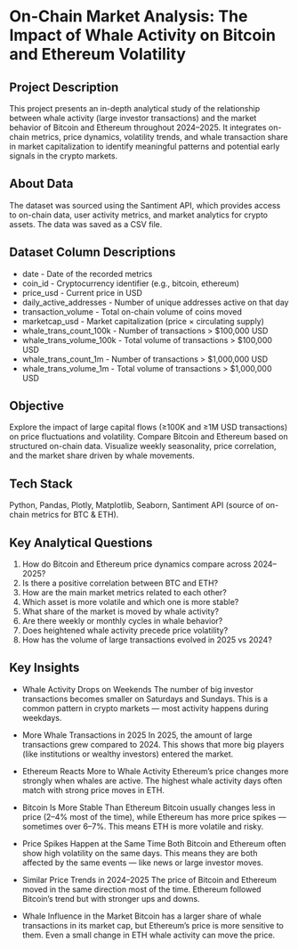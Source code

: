 # On-Chain Market Analysis: The Impact of Whale Activity on Bitcoin and Ethereum Volatility

## Project Description

This project presents an in-depth analytical study of the relationship between whale activity (large investor transactions) and the market behavior of Bitcoin and Ethereum throughout 2024–2025. It integrates on-chain metrics, price dynamics, volatility trends, and whale transaction share in market capitalization to identify meaningful patterns and potential early signals in the crypto markets.

## About Data

The dataset was sourced using the Santiment API, which provides access to on-chain data, user activity metrics, and market analytics for crypto assets. The data was saved as a CSV file.

## Dataset Column Descriptions

* date - Date of the recorded metrics
* coin_id -	Cryptocurrency identifier (e.g., bitcoin, ethereum)
* price_usd -	Current price in USD
* daily_active_addresses -	Number of unique addresses active on that day
* transaction_volume - Total on-chain volume of coins moved
* marketcap_usd -	Market capitalization (price × circulating supply)
* whale_trans_count_100k -	Number of transactions > $100,000 USD
* whale_trans_volume_100k -	Total volume of transactions > $100,000 USD
* whale_trans_count_1m - Number of transactions > $1,000,000 USD
* whale_trans_volume_1m -	Total volume of transactions > $1,000,000 USD

## Objective

Explore the impact of large capital flows (≥100K and ≥1M USD transactions) on price fluctuations and volatility.
Compare Bitcoin and Ethereum based on structured on-chain data.
Visualize weekly seasonality, price correlation, and the market share driven by whale movements.

## Tech Stack

Python, Pandas, Plotly, Matplotlib, Seaborn, Santiment API (source of on-chain metrics for BTC & ETH).

## Key Analytical Questions 

1. How do Bitcoin and Ethereum price dynamics compare across 2024–2025?
2. Is there a positive correlation between BTC and ETH?
3. How are the main market metrics related to each other?
4. Which asset is more volatile and which one is more stable?
5. What share of the market is moved by whale activity?
6. Are there weekly or monthly cycles in whale behavior?
7. Does heightened whale activity precede price volatility?
8. How has the volume of large transactions evolved in 2025 vs 2024?

## Key Insights

* Whale Activity Drops on Weekends
The number of big investor transactions becomes smaller on Saturdays and Sundays. This is a common pattern in crypto markets — most activity happens during weekdays.

* More Whale Transactions in 2025
In 2025, the amount of large transactions grew compared to 2024. This shows that more big players (like institutions or wealthy investors) entered the market.

* Ethereum Reacts More to Whale Activity
Ethereum’s price changes more strongly when whales are active. The highest whale activity days often match with strong price moves in ETH.

* Bitcoin Is More Stable Than Ethereum
Bitcoin usually changes less in price (2–4% most of the time), while Ethereum has more price spikes — sometimes over 6–7%. This means ETH is more volatile and risky.

* Price Spikes Happen at the Same Time
Both Bitcoin and Ethereum often show high volatility on the same days. This means they are both affected by the same events — like news or large investor moves.

* Similar Price Trends in 2024–2025
The price of Bitcoin and Ethereum moved in the same direction most of the time. Ethereum followed Bitcoin’s trend but with stronger ups and downs.

* Whale Influence in the Market
Bitcoin has a larger share of whale transactions in its market cap, but Ethereum’s price is more sensitive to them. Even a small change in ETH whale activity can move the price.




